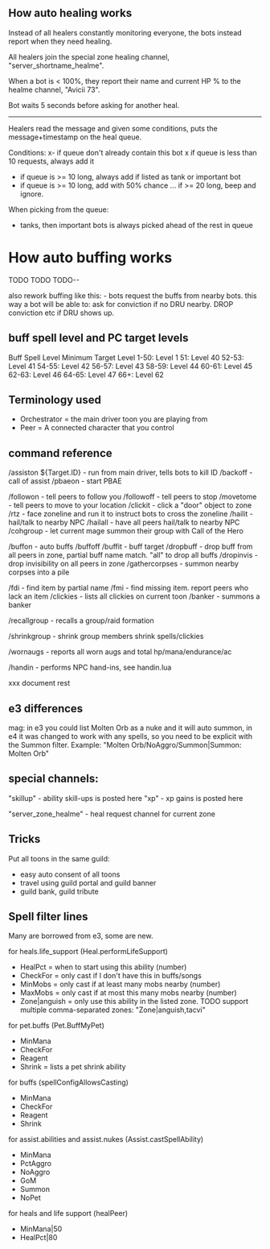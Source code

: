 ## How auto healing works

Instead of all healers constantly monitoring everyone, the bots instead report when they need healing.

All healers join the special zone healing channel, "server_shortname_healme".

When a bot is < 100%, they report their name and current HP % to the healme channel, "Avicii 73".

Bot waits 5 seconds before asking for another heal.

---

Healers read the message and given some conditions, puts the message+timestamp on the heal queue.

Conditions:
x- if queue don't already contain this bot
x if queue is less than 10 requests, always add it
- if queue is >= 10 long, always add if listed as tank or important bot
- if queue is >= 10 long, add with 50% chance ... if >= 20 long, beep and ignore.

When picking from the queue:
- tanks, then important bots is always picked ahead of the rest in queue






# How auto buffing works

TODO TODO TODO--

also rework buffing like this:
	- bots request the buffs from nearby bots.
	this way a bot will be able to: ask for conviction if no DRU nearby. DROP conviction etc if DRU shows up.






## buff spell level and PC target levels

Buff Spell Level   Minimum Target Level
1-50:				Level 1
51: 				Level 40
52-53: 				Level 41
54-55: 				Level 42
56-57: 				Level 43
58-59: 				Level 44
60-61: 				Level 45
62-63: 				Level 46
64-65: 				Level 47
66+: 				Level 62


## Terminology used
- Orchestrator = the main driver toon you are playing from
- Peer = A connected character that you control


## command reference

/assiston ${Target.ID}      - run from main driver, tells bots to kill ID
/backoff                    - call of assist
/pbaeon                     - start PBAE


/followon					- tell peers to follow you
/followoff					- tell peers to stop
/movetome                   - tell peers to move to your location
/clickit					- click a "door" object to zone
/rtz                        - face zoneline and run it to instruct bots to cross the zoneline
/hailit                     - hail/talk to nearby NPC
/hailall                    - have all peers hail/talk to nearby NPC
/cohgroup                   - let current mage summon their group with Call of the Hero

/buffon                     - auto buffs
/buffoff
/buffit						- buff target
/dropbuff <name>            - drop buff from all peers in zone, partial buff name match. "all" to drop all buffs
/dropinvis                  - drop invisibility on all peers in zone
/gathercorpses              - summon nearby corpses into a pile

/fdi             			- find item by partial name
/fmi                        - find missing item. report peers who lack an item
/clickies                   - lists all clickies on current toon
/banker                     - summons a banker

/recallgroup <name>         - recalls a group/raid formation

/shrinkgroup                - shrink group members shrink spells/clickies

/wornaugs                   - reports all worn augs and total hp/mana/endurance/ac

/handin                     - performs NPC hand-ins, see handin.lua

xxx document rest





## e3 differences

mag: in e3 you could list Molten Orb as a nuke and it will auto summon,
in e4 it was changed to work with any spells, so you need to be explicit with the Summon filter.
Example: "Molten Orb/NoAggro/Summon|Summon: Molten Orb"




## special channels:

"skillup" - ability skill-ups is posted here
"xp" - xp gains is posted here

"server_zone_healme" - heal request channel for current zone



## Tricks

Put all toons in the same guild:
- easy auto consent of all toons
- travel using guild portal and guild banner
- guild bank, guild tribute



## Spell filter lines

Many are borrowed from e3, some are new.


for heals.life_support (Heal.performLifeSupport)
- HealPct = when to start using this ability (number)
- CheckFor = only cast if I don't have this in buffs/songs
- MinMobs = only cast if at least many mobs nearby (number)
- MaxMobs = only cast if at most this many mobs nearby (number)
- Zone|anguish      = only use this ability in the listed zone. TODO support multiple comma-separated zones: "Zone|anguish,tacvi"


for pet.buffs (Pet.BuffMyPet)
- MinMana
- CheckFor
- Reagent
- Shrink   = lists a pet shrink ability


for buffs (spellConfigAllowsCasting)
- MinMana
- CheckFor
- Reagent
- Shrink

for assist.abilities and assist.nukes (Assist.castSpellAbility)
- MinMana
- PctAggro
- NoAggro
- GoM
- Summon
- NoPet

for heals and life support (healPeer)
- MinMana|50
- HealPct|80

